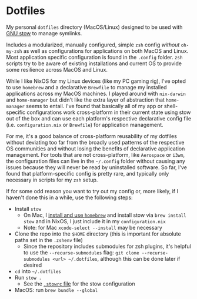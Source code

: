 # Dotfiles

My personal `dotfiles` directory (MacOS/Linux) designed to be used with [GNU stow](https://www.gnu.org/software/stow/) to manage symlinks.

Includes a modularized, manually configured, simple `zsh` config _without_ `oh-my-zsh` as well as configurations for applications on both MacOS and Linux. Most application specific configuration is found in the `.config` folder. `zsh` scripts try to be aware of existing installations and current OS to provide some resilience across MacOS and Linux.

While I like NixOS for my Linux devices (like my PC gaming rig), I've opted to use `homebrew` and a declarative `Brewfile` to manage my installed applications across my MacOS machines. I played around with `nix-darwin` and `home-manager` but didn't like the extra layer of abstraction that `home-manager` seems to entail. I've found that basically all of my app or shell-specific configurations work cross-platform in their current state using stow out of the box and can use each platform's respective declarative config file (i.e. `configuration.nix` or `Brewfile`) for application management.

For me, it's a good balance of cross-platform reusability of my dotfiles without deviating too far from the broadly used patterns of the respective OS communities and without losing the benefits of declarative application management. For tools that are not cross-platform, like `Aerospace` or `i3wm`, the configuration files can live in the `~/.config` folder without causing any issues because they will never be read by uninstalled software. So far, I've found that platform-specific config is pretty rare, and typically only necessary in scripts for my `zsh` setup.

If for some odd reason you want to try out my config or, more likely, if I haven't done this in a while, use the following steps:

- Install `stow`
    - On Mac, I [install and use `homebrew`](https://brew.sh/) and install stow via `brew install stow` and in NixOS, I just include it in my `configuration.nix`
    - Note: for Mac `xcode-select --install` may be necessary
- Clone the repo into the `$HOME` directory (this is important for absolute paths set in the `.zshenv` file)
    - Since the repository includes submodules for zsh plugins, it's helpful to use the `--recurse-submodules` flag: `git clone --recurse-submodules <url> ~/.dotfiles`, although this can be done later if desired
- `cd` into `~/.dotfiles`
- Run `stow .`
    - See the [`.stowrc` file](https://www.gnu.org/software/stow/manual/stow.html#Resource-Files) for the stow configuration
- MacOS: run `brew bundle --global`
